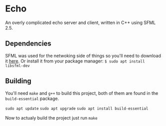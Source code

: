 # Echo

An overly complicated echo server and client, written in C++ using SFML 2.5.

## Dependencies 

SFML was used for the netwoking side of things so you'll need to download it [here](https://www.sfml-dev.org/download/sfml/2.5.0/).
Or install it from your package manager:
`$ sudo apt install libsfml-dev`

## Building

You'll need `make` and `g++` to build this project, both of them are found in the `build-essential` package.

`sudo apt update`
`sudo apt upgrade`
`sudo apt install build-essential`

Now to actualy build the project just run
`make`



 
